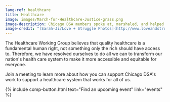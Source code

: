 ```yaml
---
lang-ref: healthcare
title: Healthcare
image: images/March-for-Healthcare-Justice-grass.png
image-description: Chicago DSA members spoke at, marshaled, and helped organize the June 27, 2020 March for Healthcare Justice.
image-credit: "[Sarah-Ji/Love + Struggle Photos](http://www.loveandstrugglephotos.com/)"
---
```


The Healthcare Working Group believes that quality healthcare is a fundamental human right, not something only the rich should have access to. Therefore, we have resolved ourselves to do all we can to transform our nation's health care system to make it more accessible and equitable for everyone.

Join a meeting to learn more about how you can support Chicago DSA's work to support a healthcare system that works for all of us.

{% include comp-button.html text="Find an upcoming event" link="events" %}
